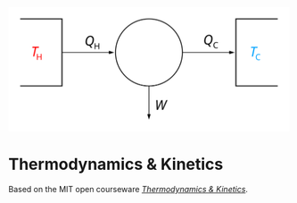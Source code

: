 ![Carnot Heat Engine](Carnot_heat_engine_2.svg)

Thermodynamics & Kinetics
===

Based on the MIT open courseware [*Thermodynamics & Kinetics*](https://ocw.mit.edu/courses/chemistry/5-60-thermodynamics-kinetics-spring-2008/index.htm).
